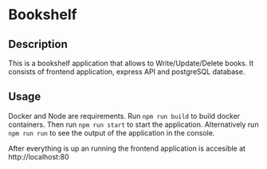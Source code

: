# Bookshelf

## Description

This is a bookshelf application that allows to Write/Update/Delete books. It consists of frontend application, express API and postgreSQL database.

## Usage

Docker and Node are requirements. Run `npm run build` to build docker containers. Then run `npm run start` to start the application. Alternatively run `npm run run` to see the output of the application in the console.

After everything is up an running the frontend application is accesible at http://localhost:80
